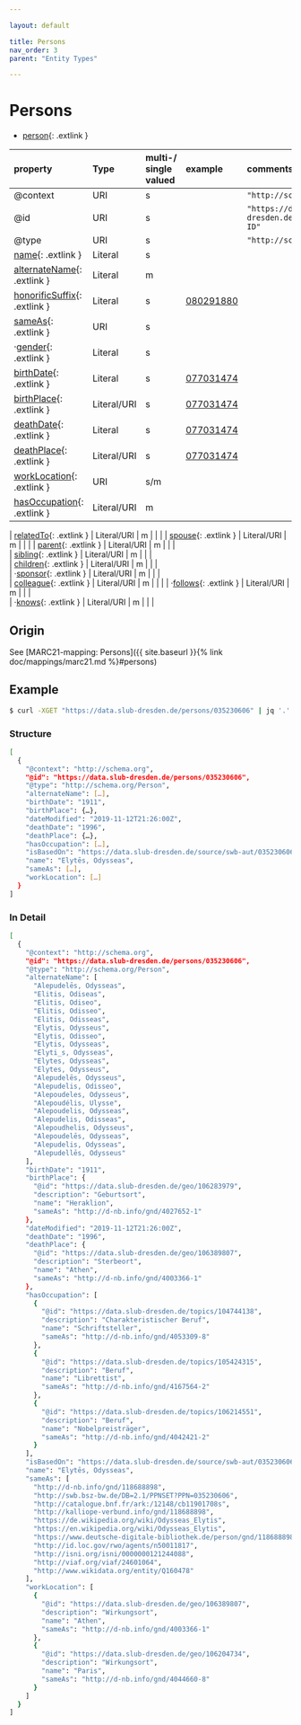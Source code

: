 ```yaml
---

layout: default

title: Persons
nav_order: 3
parent: "Entity Types"

---
```


# Persons

* [person](https://schema.org/Person){: .extlink }

| property                                                                 | Type        | multi-/ single valued | example | comments |
|:-------------------------------------------------------------------------|:------------|:----------------------|:--------|:---------|
| @context                                                                 | URI         |  s  | | `"http://schema.org"`      |
| @id                                                                      | URI         |  s  | | `"https://data.slub-dresden.de/organizations/SWB-ID"` |
| @type                                                                    | URI         |  s  | | `"http://schema.org/Person"` |
| [name](https://schema.org/name){: .extlink }                             | Literal     |  s  | | |
| [alternateName](https://schema.org/alternateName){: .extlink }           | Literal     |  m  | | |
| [honorificSuffix](https://schema.org/honorificSuffix){: .extlink }       | Literal     |  s  | [080291880](https://data.slub-dresden.de/persons/080291880)|  |
| [sameAs](https://schema.org/sameAs){: .extlink }                         | URI         |  s  | | |
| ·[gender](https://schema.org/gender){: .extlink }                        | Literal     |  s  | | |
| [birthDate](https://schema.org/birthDate){: .extlink }                   | Literal     |  s  | [077031474](https://data.slub-dresden.de/persons/077031474) | |
| [birthPlace](https://schema.org/birthPlace){: .extlink }                 | Literal/URI |  s  | [077031474](https://data.slub-dresden.de/persons/077031474) | |
| [deathDate](https://schema.org/deathDate){: .extlink }                   | Literal     |  s  | [077031474](https://data.slub-dresden.de/persons/077031474) | |
| [deathPlace](https://schema.org/deathPlace){: .extlink }                 | Literal/URI |  s  | [077031474](https://data.slub-dresden.de/persons/077031474) | |
| [workLocation](https://schema.org/workLocation){: .extlink }             | URI         | s/m | | |
| [hasOccupation](https://schema.org/hasOccupation){: .extlink }           | Literal/URI |  m  | | |

| [relatedTo](https://schema.org/relatedTo){: .extlink }                   | Literal/URI |  m  | | |
| [spouse](https://schema.org/spouse){: .extlink }                         | Literal/URI |  m  | | | 
| [parent](https://schema.org/parent){: .extlink }                         | Literal/URI |  m  | | |  
| [sibling](https://schema.org/sibling){: .extlink }                       | Literal/URI |  m  | | |  
| [children](https://schema.org/children){: .extlink }                     | Literal/URI |  m  | | |  
| ·[sponsor](https://schema.org/sponsor){: .extlink }                      | Literal/URI |  m  | | |  
| [colleague](https://schema.org/colleague){: .extlink }                   | Literal/URI |  m  | | |
| ·[follows](https://schema.org/follows){: .extlink }                      | Literal/URI |  m  | | |  
| ·[knows](https://schema.org/knows){: .extlink }                          | Literal/URI |  m  | | |   


## Origin
  
  See [MARC21-mapping: Persons]({{ site.baseurl }}{% link doc/mappings/marc21.md %}#persons)

## Example
```sh
$ curl -XGET "https://data.slub-dresden.de/persons/035230606" | jq '.'
```

### Structure
```sh
[
  {
    "@context": "http://schema.org",
    "@id": "https://data.slub-dresden.de/persons/035230606",
    "@type": "http://schema.org/Person",
    "alternateName": […],
    "birthDate": "1911",
    "birthPlace": {…},
    "dateModified": "2019-11-12T21:26:00Z",
    "deathDate": "1996",
    "deathPlace": {…},
    "hasOccupation": […],
    "isBasedOn": "https://data.slub-dresden.de/source/swb-aut/035230606",
    "name": "Elytēs, Odysseas",
    "sameAs": […],
    "workLocation": […]
  }
]
```

### In Detail
```sh
[
  {
    "@context": "http://schema.org",
    "@id": "https://data.slub-dresden.de/persons/035230606",
    "@type": "http://schema.org/Person",
    "alternateName": [
      "Alepudelēs, Odysseas",
      "Elitis, Odiseas",
      "Elitis, Odiseo",
      "Elitis, Odisseo",
      "Elitis, Odisseas",
      "Elytis, Odysseus",
      "Elytis, Odisseo",
      "Elytis, Odysseas",
      "Elyti̲s, Odysseas",
      "Elytes, Odysseas",
      "Elytes, Odysseus",
      "Alepudelēs, Odysseus",
      "Alepudelis, Odisseo",
      "Alepoudeles, Odysseus",
      "Alepoudélis, Ulysse",
      "Alepoudelis, Odysseas",
      "Alepudelis, Odisseas",
      "Alepoudhelis, Odysseus",
      "Alepoudelēs, Odysseas",
      "Alepudelis, Odysseas",
      "Alepudellēs, Odysseus"
    ],
    "birthDate": "1911",
    "birthPlace": {
      "@id": "https://data.slub-dresden.de/geo/106283979",
      "description": "Geburtsort",
      "name": "Heraklion",
      "sameAs": "http://d-nb.info/gnd/4027652-1"
    },
    "dateModified": "2019-11-12T21:26:00Z",
    "deathDate": "1996",
    "deathPlace": {
      "@id": "https://data.slub-dresden.de/geo/106389807",
      "description": "Sterbeort",
      "name": "Athen",
      "sameAs": "http://d-nb.info/gnd/4003366-1"
    },
    "hasOccupation": [
      {
        "@id": "https://data.slub-dresden.de/topics/104744138",
        "description": "Charakteristischer Beruf",
        "name": "Schriftsteller",
        "sameAs": "http://d-nb.info/gnd/4053309-8"
      },
      {
        "@id": "https://data.slub-dresden.de/topics/105424315",
        "description": "Beruf",
        "name": "Librettist",
        "sameAs": "http://d-nb.info/gnd/4167564-2"
      },
      {
        "@id": "https://data.slub-dresden.de/topics/106214551",
        "description": "Beruf",
        "name": "Nobelpreisträger",
        "sameAs": "http://d-nb.info/gnd/4042421-2"
      }
    ],
    "isBasedOn": "https://data.slub-dresden.de/source/swb-aut/035230606",
    "name": "Elytēs, Odysseas",
    "sameAs": [
      "http://d-nb.info/gnd/118688898",
      "http://swb.bsz-bw.de/DB=2.1/PPNSET?PPN=035230606",
      "http://catalogue.bnf.fr/ark:/12148/cb11901708s",
      "http://kalliope-verbund.info/gnd/118688898",
      "https://de.wikipedia.org/wiki/Odysseas_Elytis",
      "https://en.wikipedia.org/wiki/Odysseas_Elytis",
      "https://www.deutsche-digitale-bibliothek.de/person/gnd/118688898",
      "http://id.loc.gov/rwo/agents/n50011817",
      "http://isni.org/isni/0000000121244088",
      "http://viaf.org/viaf/24601064",
      "http://www.wikidata.org/entity/Q160478"
    ],
    "workLocation": [
      {
        "@id": "https://data.slub-dresden.de/geo/106389807",
        "description": "Wirkungsort",
        "name": "Athen",
        "sameAs": "http://d-nb.info/gnd/4003366-1"
      },
      {
        "@id": "https://data.slub-dresden.de/geo/106204734",
        "description": "Wirkungsort",
        "name": "Paris",
        "sameAs": "http://d-nb.info/gnd/4044660-8"
      }
    ]
  }
]
```

